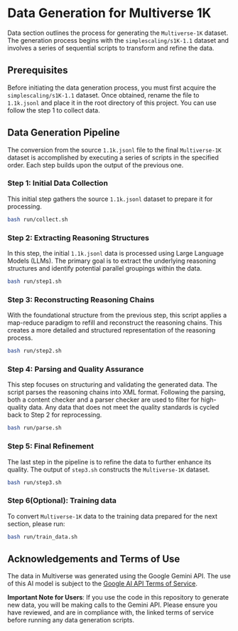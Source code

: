 # Data Generation for Multiverse 1K

Data section outlines the process for generating the `Multiverse-1K` dataset. The generation process begins with the `simplescaling/s1K-1.1` dataset and involves a series of sequential scripts to transform and refine the data.

## Prerequisites

Before initiating the data generation process, you must first acquire the `simplescaling/s1K-1.1` dataset. Once obtained, rename the file to `1.1k.jsonl` and place it in the root directory of this project. You can use follow the step 1 to collect data.

## Data Generation Pipeline

The conversion from the source `1.1k.jsonl` file to the final `Multiverse-1K` dataset is accomplished by executing a series of scripts in the specified order. Each step builds upon the output of the previous one.

### Step 1: Initial Data Collection

This initial step gathers the source `1.1k.jsonl` dataset to prepare it for processing.

```bash
bash run/collect.sh
```

### Step 2: Extracting Reasoning Structures

In this step, the initial `1.1k.jsonl` data is processed using Large Language Models (LLMs). The primary goal is to extract the underlying reasoning structures and identify potential parallel groupings within the data.

```bash
bash run/step1.sh
```

### Step 3: Reconstructing Reasoning Chains

With the foundational structure from the previous step, this script applies a map-reduce paradigm to refill and reconstruct the reasoning chains. This creates a more detailed and structured representation of the reasoning process.

```bash
bash run/step2.sh
```

### Step 4: Parsing and Quality Assurance

This step focuses on structuring and validating the generated data. The script parses the reasoning chains into XML format. Following the parsing, both a content checker and a parser checker are used to filter for high-quality data. Any data that does not meet the quality standards is cycled back to Step 2 for reprocessing.

```bash
bash run/parse.sh
```

### Step 5: Final Refinement

The last step in the pipeline is to refine the data to further enhance its quality. The output of `step3.sh` constructs the `Multiverse-1K` dataset.

```bash
bash run/step3.sh
```

### Step 6(Optional): Training data

To convert `Multiverse-1K` data to the training data prepared for the next section, please run:
```bash
bash run/train_data.sh
```

## Acknowledgements and Terms of Use
The data in Multiverse was generated using the Google Gemini API. The use of this AI model is subject to the [Google AI API Terms of Service](https://ai.google.dev/terms).

**Important Note for Users**: If you use the code in this repository to generate new data, you will be making calls to the Gemini API. Please ensure you have reviewed, and are in compliance with, the linked terms of service before running any data generation scripts.